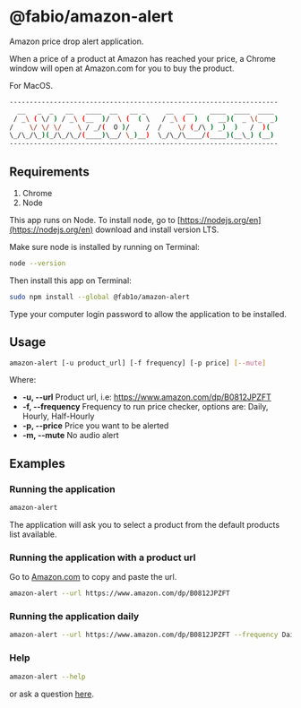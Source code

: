 # @fabio/amazon-alert

Amazon price drop alert application.

When a price of a product at Amazon has reached your price, a Chrome window will open at Amazon.com for you to buy the product.

For MacOS.

```sh
-------------------------------------------------------------------
  __   _  _   __   ____  __   __ _     __   __    ____  ____  ____
 / _\ ( \/ ) / _\ (__  )/  \ (  ( \   / _\ (  )  (  __)(  _ \(_  _)
/    \/ \/ \/    \ / _/(  O )/    /  /    \/ (_/\ ) _)  )   /  )(
\_/\_/\_)(_/\_/\_/(____)\__/ \_)__)  \_/\_/\____/(____)(__\_) (__)
-------------------------------------------------------------------
```

## Requirements

1. Chrome
2. Node

This app runs on Node. To install node, go to [https://nodejs.org/en](https://nodejs.org/en) download and install version LTS.

Make sure node is installed by running on Terminal:

```sh
node --version
```

Then install this app on Terminal:

```sh
sudo npm install --global @fab1o/amazon-alert
```

Type your computer login password to allow the application to be installed.

## Usage

```sh
amazon-alert [-u product_url] [-f frequency] [-p price] [--mute]
```

Where:

-   **-u, --url** Product url, i.e: https://www.amazon.com/dp/B0812JPZFT
-   **-f, --frequency** Frequency to run price checker, options are: Daily, Hourly, Half-Hourly
-   **-p, --price** Price you want to be alerted
-   **-m, --mute** No audio alert

## Examples

### Running the application

```sh
amazon-alert
```

The application will ask you to select a product from the default products list available.

### Running the application with a product url

Go to [Amazon.com](Amazon.com) to copy and paste the url.

```sh
amazon-alert --url https://www.amazon.com/dp/B0812JPZFT
```

### Running the application daily

```sh
amazon-alert --url https://www.amazon.com/dp/B0812JPZFT --frequency Daily
```

### Help

```sh
amazon-alert --help
```

or ask a question [here](https://github.com/fab1o/amazon-alert/issues).
